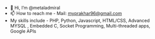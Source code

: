 - 👋 Hi, I’m @metaladmiral
- 📫 How to reach me - Mail: myprakhar96@gmail.com
- My skills include - PHP, Python, Javascript, HTML/CSS, Advanced MYSQL , Embedded C, Socket Programming, Multi-threaded apps, Google APIs

<!---
metaladmiral/metaladmiral is a ✨ special ✨ repository because its `README.md` (this file) appears on your GitHub profile.
You can click the Preview link to take a look at your changes.
--->

